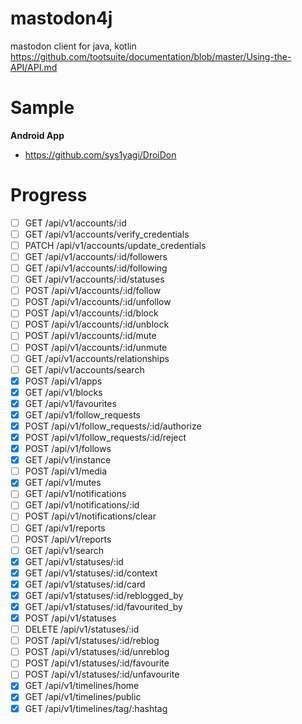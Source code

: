 # mastodon4j

mastodon client for java, kotlin https://github.com/tootsuite/documentation/blob/master/Using-the-API/API.md

# Sample

__Android App__

- https://github.com/sys1yagi/DroiDon

# Progress

- [ ] GET /api/v1/accounts/:id
- [ ] GET /api/v1/accounts/verify_credentials
- [ ] PATCH /api/v1/accounts/update_credentials
- [ ] GET /api/v1/accounts/:id/followers
- [ ] GET /api/v1/accounts/:id/following
- [ ] GET /api/v1/accounts/:id/statuses
- [ ] POST /api/v1/accounts/:id/follow
- [ ] POST /api/v1/accounts/:id/unfollow
- [ ] POST /api/v1/accounts/:id/block
- [ ] POST /api/v1/accounts/:id/unblock
- [ ] POST /api/v1/accounts/:id/mute
- [ ] POST /api/v1/accounts/:id/unmute
- [ ] GET /api/v1/accounts/relationships
- [ ] GET /api/v1/accounts/search
- [x] POST /api/v1/apps
- [x] GET /api/v1/blocks
- [x] GET /api/v1/favourites
- [x] GET /api/v1/follow_requests
- [x] POST /api/v1/follow_requests/:id/authorize
- [x] POST /api/v1/follow_requests/:id/reject
- [x] POST /api/v1/follows
- [x] GET /api/v1/instance
- [ ] POST /api/v1/media
- [x] GET /api/v1/mutes
- [ ] GET /api/v1/notifications
- [ ] GET /api/v1/notifications/:id
- [ ] POST /api/v1/notifications/clear
- [ ] GET /api/v1/reports
- [ ] POST /api/v1/reports
- [ ] GET /api/v1/search
- [x] GET /api/v1/statuses/:id
- [x] GET /api/v1/statuses/:id/context
- [x] GET /api/v1/statuses/:id/card
- [x] GET /api/v1/statuses/:id/reblogged_by
- [x] GET /api/v1/statuses/:id/favourited_by
- [x] POST /api/v1/statuses
- [ ] DELETE /api/v1/statuses/:id
- [ ] POST /api/v1/statuses/:id/reblog
- [ ] POST /api/v1/statuses/:id/unreblog
- [ ] POST /api/v1/statuses/:id/favourite
- [ ] POST /api/v1/statuses/:id/unfavourite
- [x] GET /api/v1/timelines/home
- [x] GET /api/v1/timelines/public
- [x] GET /api/v1/timelines/tag/:hashtag

